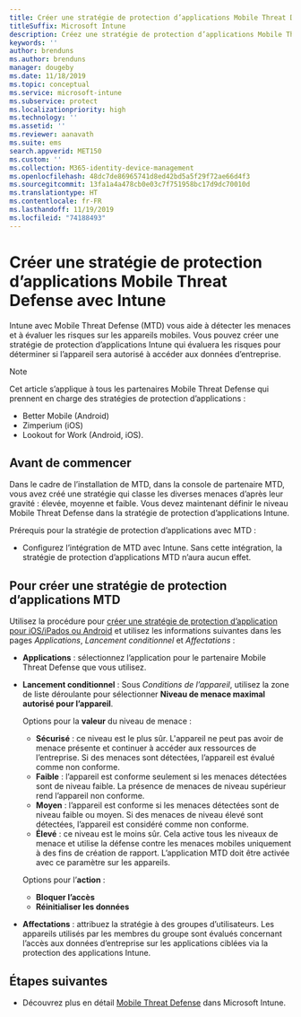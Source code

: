 ```yaml
---
title: Créer une stratégie de protection d’applications Mobile Threat Defense (MTD) avec Intune
titleSuffix: Microsoft Intune
description: Créez une stratégie de protection d’applications Mobile Threat Defense (MTD) avec Microsoft Intune.
keywords: ''
author: brenduns
ms.author: brenduns
manager: dougeby
ms.date: 11/18/2019
ms.topic: conceptual
ms.service: microsoft-intune
ms.subservice: protect
ms.localizationpriority: high
ms.technology: ''
ms.assetid: ''
ms.reviewer: aanavath
ms.suite: ems
search.appverid: MET150
ms.custom: ''
ms.collection: M365-identity-device-management
ms.openlocfilehash: 48dc7de86965741d8ed42bd5a5f29f72ae66d4f3
ms.sourcegitcommit: 13fa1a4a478cb0e03c7f751958bc17d9dc70010d
ms.translationtype: HT
ms.contentlocale: fr-FR
ms.lasthandoff: 11/19/2019
ms.locfileid: "74188493"
---
```

# <a name="create-mobile-threat-defense-app-protection-policy-with-intune"></a>Créer une stratégie de protection d’applications Mobile Threat Defense avec Intune

Intune avec Mobile Threat Defense (MTD) vous aide à détecter les menaces et à évaluer les risques sur les appareils mobiles. Vous pouvez créer une stratégie de protection d’applications Intune qui évaluera les risques pour déterminer si l’appareil sera autorisé à accéder aux données d’entreprise.


> [!NOTE]
> Cet article s’applique à tous les partenaires Mobile Threat Defense qui prennent en charge des stratégies de protection d’applications :
>
> - Better Mobile (Android)
> - Zimperium (iOS)
> - Lookout for Work (Android, iOS).

## <a name="before-you-begin"></a>Avant de commencer

Dans le cadre de l’installation de MTD, dans la console de partenaire MTD, vous avez créé une stratégie qui classe les diverses menaces d’après leur gravité : élevée, moyenne et faible. Vous devez maintenant définir le niveau Mobile Threat Defense dans la stratégie de protection d’applications Intune.

Prérequis pour la stratégie de protection d’applications avec MTD :

- Configurez l’intégration de MTD avec Intune. Sans cette intégration, la stratégie de protection d’applications MTD n’aura aucun effet.

## <a name="to-create-an-mtd-app-protection-policy"></a>Pour créer une stratégie de protection d’applications MTD

Utilisez la procédure pour [créer une stratégie de protection d’application pour iOS/iPados ou Android](../apps/app-protection-policies.md#app-protection-policies-for-iosipados-and-android-apps) et utilisez les informations suivantes dans les pages *Applications*, *Lancement conditionnel* et *Affectations* :

- **Applications** : sélectionnez l’application pour le partenaire Mobile Threat Defense que vous utilisez.
- **Lancement conditionnel** :  Sous *Conditions de l’appareil*, utilisez la zone de liste déroulante pour sélectionner **Niveau de menace maximal autorisé pour l’appareil**.

  Options pour la **valeur** du niveau de menace :

  - **Sécurisé** : ce niveau est le plus sûr. L'appareil ne peut pas avoir de menace présente et continuer à accéder aux ressources de l’entreprise. Si des menaces sont détectées, l’appareil est évalué comme non conforme.
  - **Faible** : l’appareil est conforme seulement si les menaces détectées sont de niveau faible. La présence de menaces de niveau supérieur rend l’appareil non conforme.
  - **Moyen** : l’appareil est conforme si les menaces détectées sont de niveau faible ou moyen. Si des menaces de niveau élevé sont détectées, l’appareil est considéré comme non conforme.
  - **Élevé** : ce niveau est le moins sûr. Cela active tous les niveaux de menace et utilise la défense contre les menaces mobiles uniquement à des fins de création de rapport. L’application MTD doit être activée avec ce paramètre sur les appareils.

  Options pour l’**action** :

  - **Bloquer l’accès**
  - **Réinitialiser les données**

- **Affectations** : attribuez la stratégie à des groupes d’utilisateurs.  Les appareils utilisés par les membres du groupe sont évalués concernant l’accès aux données d’entreprise sur les applications ciblées via la protection des applications Intune.


## <a name="next-steps"></a>Étapes suivantes  

- Découvrez plus en détail [Mobile Threat Defense](~/protect/mobile-threat-defense.md) dans Microsoft Intune.
